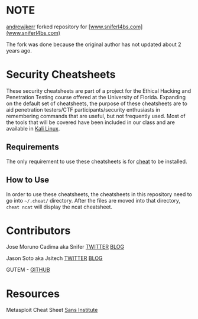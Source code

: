 NOTE
====

[andrewjkerr](https://github.com/andrewjkerr/security-cheatsheets) forked repository for 
[www.sniferl4bs.com](www.sniferl4bs.com)

The fork was done because the original author has not updated about 2 years ago.

Security Cheatsheets
====================

These security cheatsheets are part of a project for the Ethical Hacking and Penetration Testing course offered at the University of Florida. Expanding on the default set of cheatsheets, the purpose of these cheatsheets are to aid penetration testers/CTF participants/security enthusiasts in remembering commands that are useful, but not frequently used. Most of the tools that will be covered have been included in our class and are available in [Kali Linux](http://www.kali.org).

Requirements
------------

The only requirement to use these cheatsheets is for [cheat](https://github.com/chrisallenlane/cheat) to be installed.

How to Use
----------

In order to use these cheatsheets, the cheatsheets in this repository need to go into `~/.cheat/` directory. After the files are moved into that directory, `cheat ncat` will display the ncat cheatsheet.

Contributors
============

Jose Moruno Cadima aka Snifer [TWITTER](https://twitter.com/sniferl4bs) [BLOG](http://www.sniferl4bs.com)

Jason Soto aka Jsitech [TWITTER](https://twitter.com/Jsitech) [BLOG](http://www.jsitech.com)

GUTEM -  [GITHUB](https://github.com/Gutem)

Resources
=========

Metasploit Cheat Sheet [Sans Institute](http://www.sans.org/security-resources/sec560/misc_tools_sheet_v1.pdf)

